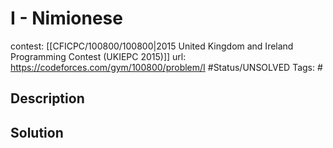 # I - Nimionese

contest: [[CFICPC/100800/100800|2015 United Kingdom and Ireland Programming Contest (UKIEPC 2015)]]
url: https://codeforces.com/gym/100800/problem/I
#Status/UNSOLVED
Tags: #

## Description

## Solution

